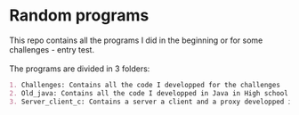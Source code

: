 # Random programs
This repo contains all the programs I did in the beginning or for some challenges - entry test.
<br>
<br>
The programs are divided in 3 folders:
<br>
```markdown
1. Challenges: Contains all the code I developped for the challenges
2. Old_java: Contains all the code I developped in Java in High school - University (first year)
3. Server_client_c: Contains a server a client and a proxy developped in C
```
